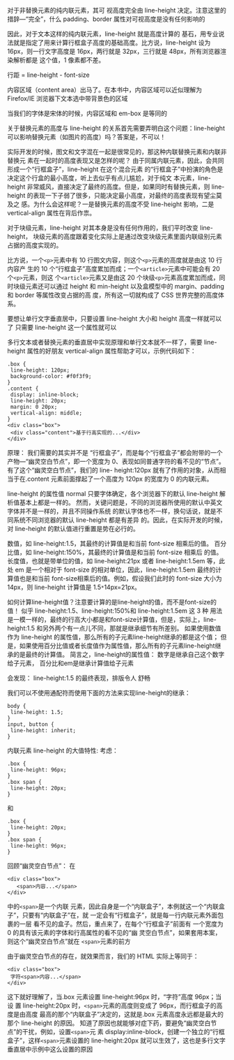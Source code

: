 对于非替换元素的纯内联元素，其可
视高度完全由 line-height 决定。注意这里的措辞—“完全”，什么
padding、border 属性对可视高度是没有任何影响的

因此，对于文本这样的纯内联元素，line-height 就是高度计算的
基石，用专业说法就是指定了用来计算行框盒子高度的基础高度。比方说，line-height 设为
16px，则一行文字高度是 16px，两行就是 32px，三行就是 48px，所有浏览器渲染解析都是
这个值，1 像素都不差。 


行距 = line-height - font-size

内容区域（content area）出马了。在本书中，内容区域可以近似理解为 Firefox/IE
浏览器下文本选中带背景色的区域


当我们的字体是宋体的时候，内容区域和 em-box 是等同的


关于替换元素的高度与 line-height 的关系首先需要弄明白这个问题：line-height
可以影响替换元素（如图片的高度）吗？答案是，不可以！



实际开发的时候，图文和文字混在一起是很常见的，那这种内联替换元素和内联非替换元
素在一起时的高度表现又是怎样的呢？
由于同属内联元素，因此，会共同形成一个“行框盒子”，line-height 在这个混合元素
的“行框盒子”中扮演的角色是决定这个行盒的最小高度，听上去似乎有点儿尴尬，对于纯文
本元素，line-height 非常威风，直接决定了最终的高度。但是，如果同时有替换元素，则
line-height 的表现一下子弱了很多，只能决定最小高度，对最终的高度表现有望尘莫及之
感。为什么会这样呢？一是替换元素的高度不受 line-height 影响，二是 vertical-align
属性在背后作祟。


对于块级元素，line-height 对其本身是没有任何作用的，我们平时改变 line-height，
块级元素的高度跟着变化实际上是通过改变块级元素里面内联级别元素占据的高度实现的。


比方说，一个`<p>`元素中有 10 行图文内容，则这个`<p>`元素的高度就是由这 10 行内容产
生的 10 个“行框盒子”高度累加而成；一个`<article>`元素中可能会有 20 个`<p>`元素，则这
个`<article>`元素又是由这 20 个块级`<p>`元素高度累加而成，同时块级元素还可以通过
height 和 min-height 以及盒模型中的 margin、padding 和 border 等属性改变占据的高
度，所有这一切就构成了 CSS 世界完整的高度体系。 


要想让单行文字垂直居中，只要设置 line-height 大小和
height 高度一样就可以了
只需要 line-height 这一个属性就可以


多行文本或者替换元素的垂直居中实现原理和单行文本就不一样了，需要 line-height
属性的好朋友 vertical-align 属性帮助才可以，示例代码如下： 
```
.box { 
 line-height: 120px; 
 background-color: #f0f3f9; 
} 
.content { 
 display: inline-block; 
 line-height: 20px; 
 margin: 0 20px; 
 vertical-align: middle; 
} 
<div class="box"> 
 <div class="content">基于行高实现的...</div> 
</div> 
```

原理：
我们需要的其实并不是
“行框盒子”，而是每个“行框盒子”都会附带的一个产物—“幽灵空白节点”，即一个宽度为
0、表现如同普通字符的看不见的“节点”。有了这个“幽灵空白节点”，我们的 line- 
height:120px 就有了作用的对象，从而相当于在.content 元素前面撑起了一个高度为
120px 的宽度为 0 的内联元素。 



line-height 的属性值 normal 
只要字体确定，各个浏览器下的默认 line-height 解析值基本上都是一样的。
然而，关键问题是，不同的浏览器所使用的默认中英文字体并不是一样的，并且不同操作系统
的默认字体也不一样，换句话说，就是不同系统不同浏览器的默认 line-height 都是有差异
的。因此，在实际开发的时候，对 line-height 的默认值进行重置是势在必行的。


 数值，如 line-height:1.5，其最终的计算值是和当前 font-size 相乘后的值。
百分比值，如 line-height:150%，其最终的计算值是和当前 font-size 相乘后
的值。
长度值，也就是带单位的值，如 line-height:21px 或者 line-height:1.5em
等，此处 em 是一个相对于 font-size 的相对单位，因此，line-height:1.5em
最终的计算值也是和当前 font-size相乘后的值。例如，假设我们此时的 font-size
大小为 14px，则 line-height 计算值是 1.5`*`14px=21px。

如何计算line-height值？注意要计算的是line-height的值，而不是font-size的值！
似乎 line-height:1.5、line-height:150%和 line-height:1.5em 这 3 种
用法是一模一样的，最终的行高大小都是和font-size计算值，但是，实际上，line-height:1.5
和另外两个有一点儿不同，那就是继承细节有所差别。
如果使用数值作为 line-height 的属性值，那么所有的子元素line-height继承的都是这个值；
但是，如果使用百分比值或者长度值作为属性值，那么所有的子元素line-height继承的是最终的计算值。
简言之，line-height的属性值：
数字是继承自己这个数字给子元素，
百分比和em是继承计算值给子元素

会发现： line-height:1.5 的最终表现，排版令人
舒畅

我们可以不使用通配符而使用下面的方法来实现line-height的继承： 
```
body { 
 line-height: 1.5; 
} 
input, button { 
 line-height: inherit; 
} 
```

内联元素 line-height 的大值特性:
考虑：
```
.box { 
 line-height: 96px; 
} 
.box span { 
 line-height: 20px; 
} 
```
和
```
.box { 
 line-height: 20px; 
} 
.box span { 
 line-height: 96px; 
} 

```

回顾“幽灵空白节点”：
在
```
<div class="box"> 
   <span>内容...</span> 
</div> 
```
中的`<span>`是一个内联
元素，因此自身是一个“内联盒子”，本例就这一个“内联盒子”，只要有“内联盒子”在，就
一定会有“行框盒子”，就是每一行内联元素外面包裹的一层
看不见的盒子。然后，重点来了，在每个“行框盒子”前面有
一个宽度为 0 的具有该元素的字体和行高属性的看不见的“幽
灵空白节点”，如果套用本案，则这个“幽灵空白节点”就在
`<span>`元素的前方

由于幽灵空白节点的存在，就效果而言，我们的 HTML 实际上等同于：
``` 
<div class="box"> 
 字符<span>内容...</span> 
</div> 
```
这下就好理解了，当.box 元素设置 line-height:96px 时，“字符”高度 96px；当设
置 line-height:20px 时，`<span>`元素的高度则变成了 96px，而行框盒子的高度是由高度
最高的那个“内联盒子”决定的，这就是.box 元素高度永远都是最大的那个 line-height
的原因。
知道了原因也就能够对症下药，要避免“幽灵空白节点”的干扰，例如，设置`<span>`元
素 display:inline-block，创建一个独立的“行框盒子”，这样`<span>`元素设置的
line-height:20px 就可以生效了，这也是多行文字垂直居中示例中这么设置的原因

























